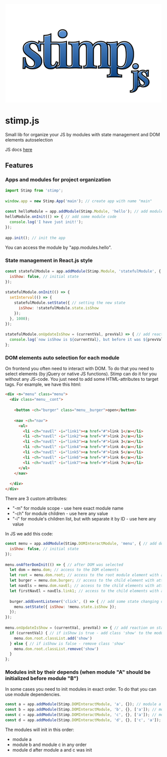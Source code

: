 ![stimp.js logo](https://github.com/ipomazkin/stimp.js/raw/master/stimp.png "stimp.js")

# stimp.js
Small lib for organize your JS by modules with state management and DOM elements autoselection

JS docs [here](./docs/index.html)

## Features
### Apps and modules for project organization
```javascript
import Stimp from 'stimp';

window.app = new Stimp.App('main'); // create app with name "main"

const helloModule = app.addModule(Stimp.Module, 'hello'); // add module with name "hello"
helloModule.onInit(() => { // add some module code
  console.log('I have just init!');
});

app.init(); // init the app
```
You can access the module by "app.modules.hello".

### State management in React.js style
```javascript
const statefulModule = app.addModule(Stimp.Module, 'statefulModule', { // add stateful module
  isShow: false, // initial state
});

statefulModule.onInit(() => {
  setInterval(() => {
    statefulModule.setState({ // setting the new state
      isShow: !statefulModule.state.isShow
    });
  }, 1000);
});

statefulModule.onUpdateIsShow = (currentVal, prevVal) => { // add reaction on state change
  console.log(`now isShow is ${currentVal}, but before it was ${prevVal}`);
};
```

### DOM elements auto selection for each module
On frontend you often need to interact with DOM. To do that you need to select elements (by jQuery or native JS functions).
Stimp can do it for you without any JS-code. You just need to add some HTML-attributes to target tags.
For example, we have this html:
```html
<div -m="menu" class="menu">
  <div class="menu__cont">

    <button -ch="burger" class="menu__burger">open</button>

    <nav -ch="nav">
      <ul>
        <li -ch="navEl" -i="link1"><a href="#">link 1</a></li>
        <li -ch="navEl" -i="link2"><a href="#">link 2</a></li>
        <li -ch="navEl" -i="link3"><a href="#">link 3</a></li>
        <li -ch="navEl" -i="link4"><a href="#">link 4</a></li>
        <li -ch="navEl" -i="link5"><a href="#">link 5</a></li>
        <li -ch="navEl" -i="link6"><a href="#">link 6</a></li>
        <li -ch="navEl" -i="link7"><a href="#">link 7</a></li>
      </ul>
    </nav>

  </div>
</div>
```
There are 3 custom attributes:
- "-m" for module scope - use here exact module name
- "-ch" for module children - use here any value
- "-i" for module's children list, but with separate it by ID - use here any value

In JS we add this code:
```javascript
const menu = app.addModule(Stimp.DOMInteractModule, 'menu', { // add dom interactive module
  isShow: false, // initial state
});

menu.onAfterDomInit(() => { // after DOM was selected
  let dom = menu.dom; // access to the DOM elements
  let root = menu.dom.root; // access to the root module element with attribute "-m"
  let burger = menu.dom.burger; // access to the child element with attribute "-ch='burger'"
  let navEls = menu.dom.navEl; // access to the child elements with attribute -ch="navEl" -i="*"
  let firstNavEl = navEls.link1; // access to the child elements with attribute -ch="navEl" -i="link1"

  burger.addEventListener('click', () => { // add some state changing on burger button click
    menu.setState({ isShow: !menu.state.isShow });
  });
});

menu.onUpdateIsShow = (currentVal, prevVal) => { // add reaction on state change
  if (currentVal) { // if isShow is true - add class 'show' to the module root
    menu.dom.root.classList.add('show')
  } else { // if isShow is false - remove class 'show'
    menu.dom.root.classList.remove('show')
  }
};
```

### Modules init by their depends (when module "A" should be initialized before module "B")
In some cases you need to init modules in exact order. To do that you can use module dependencies.

```javascript
const a = app.addModule(Stimp.DOMInteractModule, 'a', {}); // module a
const b = app.addModule(Stimp.DOMInteractModule, 'b', {}, ['a']); // module b with module a in dependencies
const c = app.addModule(Stimp.DOMInteractModule, 'c', {}, ['a']); // module c with module b in dependencies
const d = app.addModule(Stimp.DOMInteractModule, 'd', {}, ['c', 'a']); // module d with module c and a in dependencies
```

The modules will init in this order:
- module a
- module b and module c in any order
- module d after module a and c was init
